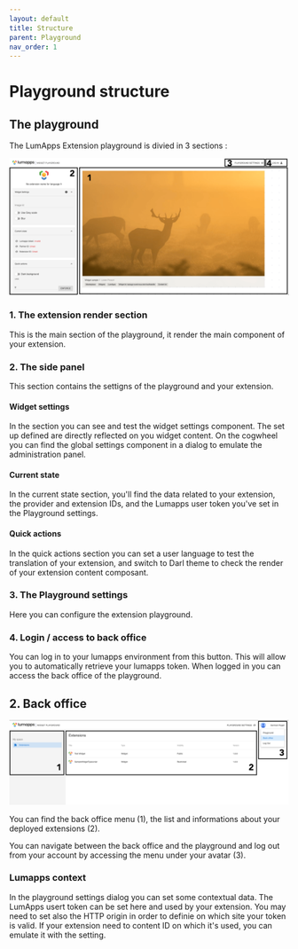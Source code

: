 ```yaml
---
layout: default
title: Structure
parent: Playground
nav_order: 1
---
```


# Playground structure

## The playground

The LumApps Extension playground is divied in 3 sections : 

![alt text](../playground.png "Playground")

### 1. The extension render section
This is the main section of the playground, it render the main component of your extension.

### 2. The side panel
This section contains the settigns of the playground and your extension. 

#### Widget settings
In the section you can see and test the widget settings component. 
The set up defined are directly reflected on you widget content.
On the cogwheel you can find the global settings component in a dialog to emulate the administration panel.

#### Current state
In the current state section, you'll find the data related to your extension, the provider and extension IDs, and the Lumapps user token you've set in the Playground settings.


#### Quick actions
In the quick actions section you can set a user language to test the translation of your extension, and switch to Darl theme to check the render of your extension content composant.
### 3. The Playground settings
Here you can configure the extension playground.

### 4. Login / access to back office
You can log in to your lumapps environment from this button. This will allow you to automatically retrieve your lumapps token. When logged in you can access the back office of the playground.

## 2. Back office

![alt text](../back-office.png "Back office")

You can find the back office menu (1), the list and informations about your deployed extensions (2).

You can navigate between the back office and the playground and log out from your account by accessing the menu under your avatar (3).

### Lumapps context
In the playground settings dialog you can set some contextual data.
The LumApps usert token can be set here and used by your extension. You may need to set also the HTTP origin in order to definie on which site your token is valid.
If your extension need to content ID on which it's used, you can emulate it with the setting. 